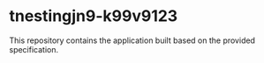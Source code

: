# tnestingjn9-k99v9123

This repository contains the application built based on the provided specification.